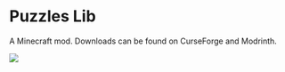 # Puzzles Lib

A Minecraft mod. Downloads can be found on CurseForge and Modrinth.

![](https://i.imgur.com/4htIK3r.png)
